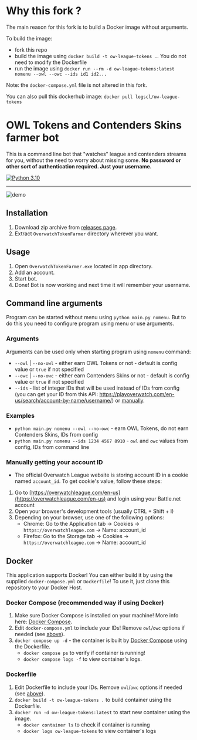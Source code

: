 # Why this fork ?

The main reason for this fork is to build a Docker image without arguments.

To build the image:
* fork this repo
* build the image using `docker build -t ow-league-tokens .`. You do not need to modify the Dockerfile
* run the image using `docker run --rm -d ow-league-tokens:latest nomenu --owl --owc --ids id1 id2...`

Note: the `docker-compose.yml` file is not altered in this fork.

You can also pull this dockerhub image: `docker pull logscl/ow-league-tokens`

# OWL Tokens and Contenders Skins farmer bot
This is a command line bot that "watches" league and contenders streams for you, without the need to worry about
missing some.
**No password or other sort of authentication required. Just your username.**

[![Python 3.10](https://img.shields.io/badge/python-3.10-blue.svg)](https://www.python.org/downloads/release/python-3100/)

---

![demo](https://i.ibb.co/7YCrt1x/demo.gif)

## Installation
1. Download zip archive from [releases page](https://github.com/ucarno/ow-league-tokens/releases/latest).
2. Extract `OverwatchTokenFarmer` directory wherever you want.

## Usage
1. Open `OverwatchTokenFarmer.exe` located in app directory.
2. Add an account.
3. Start bot.
4. Done! Bot is now working and next time it will remember your username.

## Command line arguments
Program can be started without menu using `python main.py nomenu`. But to do this you need to
configure program using menu or use arguments.

### Arguments
Arguments can be used only when starting program using `nomenu` command:
* `--owl` | `--no-owl` - either earn OWL Tokens or not - default is config value or `true` if not specified
* `--owc` | `--no-owc` - either earn Contenders Skins or not - default is config value or `true` if not specified
* `--ids` - list of integer IDs that will be used instead of IDs from config
(you can get your ID from this API: https://playoverwatch.com/en-us/search/account-by-name/username/) or [manually](#manually-getting-your-account-id).

### Examples
* `python main.py nomenu --owl --no-owc` - earn OWL Tokens, do not earn Contenders Skins, IDs from config
* `python main.py nomenu --ids 1234 4567 8910` - `owl` and `owc` values from config, IDs from command line

### Manually getting your account ID
* The official Overwatch League website is storing account ID in a cookie named `account_id`. 
To get cookie's value, follow these steps:
1. Go to [https://overwatchleague.com/en-us](https://overwatchleague.com/en-us) and login using your Battle.net account
2. Open your browser's development tools (usually CTRL + Shift + I)
3. Depending on your browser, use one of the following options:
   * Chrome: Go to the Application tab -> Cookies -> `https://overwatchleague.com` -> Name: account_id
   * Firefox: Go to the Storage tab -> Cookies -> `https://overwatchleague.com` -> Name: account_id

## Docker
This application supports Docker! You can either build it by using the supplied `docker-compose.yml` or `Dockerfile`!
To use it, just clone this repository to your Docker Host.

### Docker Compose (recommended way if using Docker)
1. Make sure Docker Compose is installed on your machine! More info here: [Docker Compose](https://docs.docker.com/compose/).
2. Edit `docker-compose.yml` to include your IDs! Remove `owl`/`owc` options if needed (see [above](#arguments)).
3. `docker compose up -d` - the container is built by [Docker Compose](https://docs.docker.com/compose/) using the Dockerfile.
   * `docker compose ps` to verify if container is running!
   * `docker compose logs -f` to view container's logs.

### Dockerfile
1. Edit Dockerfile to include your IDs. Remove `owl`/`owc` options if needed (see [above](#arguments)).
2. `docker build -t ow-league-tokens .` to build container using the Dockerfile. 
3. `docker run -d ow-league-tokens:latest` to start new container using the image.
   * `docker container ls` to check if container is running
   * `docker logs ow-league-tokens` to view container's logs
